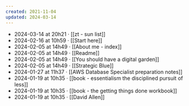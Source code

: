 ```yaml
---
created: 2021-11-04
updated: 2024-03-14
---
```

- 2024-03-14 at 20h21 · [[zt - sun list]]
- 2024-02-16 at 10h59 · [[Start here]]
- 2024-02-05 at 14h49 · [[About me - index]]
- 2024-02-05 at 14h49 · [[Readme]]
- 2024-02-05 at 14h49 · [[You should have a digital garden]]
- 2024-02-05 at 14h49 · [[Strategic Blue]]
- 2024-01-27 at 11h37 · [[AWS Database Specialist preparation notes]]
- 2024-01-19 at 10h35 · [[book - essentialism the disciplined pursuit of less]]
- 2024-01-19 at 10h35 · [[book - the getting things done workbook]]
- 2024-01-19 at 10h35 · [[David Allen]]
